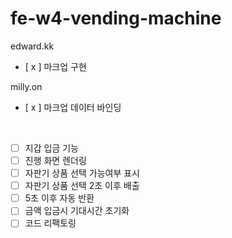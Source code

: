 # fe-w4-vending-machine

edward.kk

-   [ x ] 마크업 구현

milly.on

-   [ x ] 마크업 데이터 바인딩

<br>

-   [ ] 지갑 입금 기능
-   [ ] 진행 화면 렌더링
-   [ ] 자판기 상품 선택 가능여부 표시
-   [ ] 자판기 상품 선택 2초 이후 배출
-   [ ] 5초 이후 자동 반환
-   [ ] 금액 입금시 기대시간 초기화
-   [ ] 코드 리팩토링
